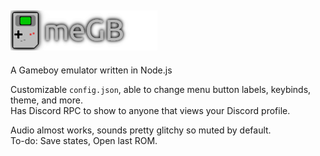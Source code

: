 ## ![meGB](icons/banner_64.png)
A Gameboy emulator written in Node.js

Customizable `config.json`, able to change menu button labels, keybinds, theme, and more.\
Has Discord RPC to show to anyone that views your Discord profile.

Audio almost works, sounds pretty glitchy so muted by default.\
To-do: Save states, Open last ROM.
